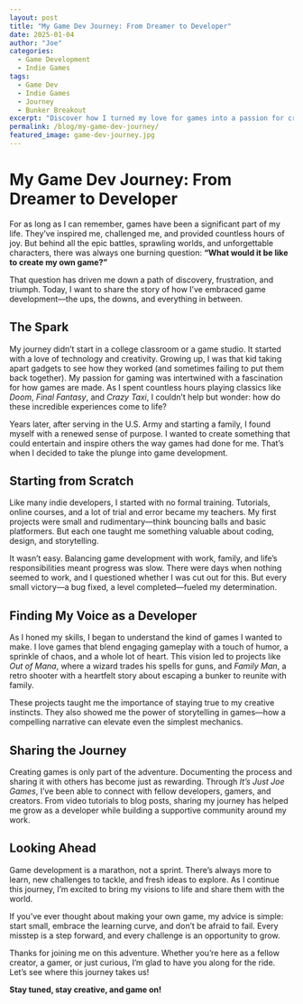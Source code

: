 ```yaml
---
layout: post
title: "My Game Dev Journey: From Dreamer to Developer"
date: 2025-01-04
author: "Joe"
categories: 
  - Game Development
  - Indie Games
tags: 
  - Game Dev
  - Indie Games
  - Journey
  - Bunker Breakout
excerpt: "Discover how I turned my love for games into a passion for creating them, navigating the ups and downs of indie game development."
permalink: /blog/my-game-dev-journey/
featured_image: game-dev-journey.jpg
---
```


# My Game Dev Journey: From Dreamer to Developer

For as long as I can remember, games have been a significant part of my life. They’ve inspired me, challenged me, and provided countless hours of joy. But behind all the epic battles, sprawling worlds, and unforgettable characters, there was always one burning question: **“What would it be like to create my own game?”**

That question has driven me down a path of discovery, frustration, and triumph. Today, I want to share the story of how I’ve embraced game development—the ups, the downs, and everything in between.

## The Spark

My journey didn’t start in a college classroom or a game studio. It started with a love of technology and creativity. Growing up, I was that kid taking apart gadgets to see how they worked (and sometimes failing to put them back together). My passion for gaming was intertwined with a fascination for how games are made. As I spent countless hours playing classics like *Doom*, *Final Fantasy*, and *Crazy Taxi*, I couldn’t help but wonder: how do these incredible experiences come to life?

Years later, after serving in the U.S. Army and starting a family, I found myself with a renewed sense of purpose. I wanted to create something that could entertain and inspire others the way games had done for me. That’s when I decided to take the plunge into game development.

## Starting from Scratch

Like many indie developers, I started with no formal training. Tutorials, online courses, and a lot of trial and error became my teachers. My first projects were small and rudimentary—think bouncing balls and basic platformers. But each one taught me something valuable about coding, design, and storytelling.

It wasn’t easy. Balancing game development with work, family, and life’s responsibilities meant progress was slow. There were days when nothing seemed to work, and I questioned whether I was cut out for this. But every small victory—a bug fixed, a level completed—fueled my determination.

## Finding My Voice as a Developer

As I honed my skills, I began to understand the kind of games I wanted to make. I love games that blend engaging gameplay with a touch of humor, a sprinkle of chaos, and a whole lot of heart. This vision led to projects like *Out of Mana*, where a wizard trades his spells for guns, and *Family Man*, a retro shooter with a heartfelt story about escaping a bunker to reunite with family.

These projects taught me the importance of staying true to my creative instincts. They also showed me the power of storytelling in games—how a compelling narrative can elevate even the simplest mechanics.

## Sharing the Journey

Creating games is only part of the adventure. Documenting the process and sharing it with others has become just as rewarding. Through *It’s Just Joe Games*, I’ve been able to connect with fellow developers, gamers, and creators. From video tutorials to blog posts, sharing my journey has helped me grow as a developer while building a supportive community around my work.

## Looking Ahead

Game development is a marathon, not a sprint. There’s always more to learn, new challenges to tackle, and fresh ideas to explore. As I continue this journey, I’m excited to bring my visions to life and share them with the world.

If you’ve ever thought about making your own game, my advice is simple: start small, embrace the learning curve, and don’t be afraid to fail. Every misstep is a step forward, and every challenge is an opportunity to grow.

Thanks for joining me on this adventure. Whether you’re here as a fellow creator, a gamer, or just curious, I’m glad to have you along for the ride. Let’s see where this journey takes us!

**Stay tuned, stay creative, and game on!**
